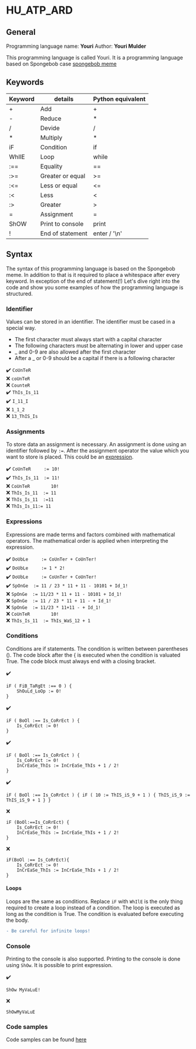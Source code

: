 # HU_ATP_ARD

## General
Programming language name:  **Youri**
Author:                     **Youri Mulder**

This programming language is called Youri. It is a programming language based on Spongebob case [spongebob meme](https://www.google.com/search?q=spongebob+mocking+meme&sxsrf=ALeKk01wwRb3FxAJ-eFPkkc8mbwIpe-exA:1588852253869&source=lnms&tbm=isch&sa=X&ved=2ahUKEwjqx8Tx16HpAhVGnaQKHQIcCF0Q_AUoAXoECA0QAw&biw=1920&bih=948#imgrc=1CN5p3lhOrjvXM)



## Keywords
| Keyword | details          | Python equivalent |
|---------|------------------|-------------------|
| +       | Add              | +                 |
| -       | Reduce           | *                 |
| /       | Devide           | /                 |
| *       | Multiply         | *                 |
| iF      | Condition        | if                |
| WhIlE   | Loop             | while             |
| :==     | Equality         | ==                |
| :>=     | Greater or equal | >=                |
| :<=     | Less or equal    | <=                |
| :<      | Less             | <                 |
| :>      | Greater          | >                 |
| =       | Assignment       | =                 |
| ShOW    | Print to console | print             |
| !       | End of statement | enter / '\n'      |

## Syntax
The syntax of this programming language is based on the Spongebob meme. In addition to that is it required to place a whitespace after every keyword. In exception of the end of statement(!) Let's dive right into the code and show you some examples of how the programming language is structured.

### Identifier
Values can be stored in an identifier. The identifier must be cased in a special way. 
* The first character must always start with a capital character
* The following characters must be alternating in lower and upper case
* _ and 0-9 are also allowed after the first character
* After a _ or 0-9 should be a capital if there is a following character

:heavy_check_mark:  `CoUnTeR` <br>
:x:                 `coUnTeR` <br>
:x:                 `CounteR` <br>
:heavy_check_mark:  `ThIs_Is_11` <br>
:heavy_check_mark:  `I_11_I` <br>
:x:                 `1_1_2` <br>
:x:                 `13_ThIS_Is` <br>


### Assignments
To store data an assignment is necessary. An assignment is done using an identifier followed by `:=`. After the assignment operator the value which you want to store is placed. This could be an [expression](#expressions).

:heavy_check_mark:  `CoUnTeR     := 10!` <br>
:heavy_check_mark:  `ThIs_Is_11  := 11!` <br>
:x:                 `CoUnTeR        10!` <br>
:x:                 `ThIs_Is_11  := 11` <br>
:x:                 `ThIs_Is_11  :=11` <br>
:x:                 `ThIs_Is_11:= 11` <br>


### Expressions
Expressions are made terms and factors combined with mathematical operators. The mathematical order is applied when interpreting the expression.

:heavy_check_mark:  `DoUbLe     := CoUnTer + CoUnTer!` <br>
:heavy_check_mark:  `DoUbLe     := 1 * 2!` <br>
:heavy_check_mark:  `DoUbLe     := CoUnTer + CoUnTer!` <br>
:heavy_check_mark:  `SpOnGe  := 11 / 23 * 11 + 11 - 10101 + Id_1!` <br>
:x:                 `SpOnGe  := 11/23 * 11 + 11 - 10101 + Id_1!` <br>
:x:                 `SpOnGe  := 11 / 23 * 11 + 11 - + Id_1!` <br>
:x:                 `SpOnGe  := 11/23 * 11+11 - + Id_1!` <br>
:x:                 `CoUnTeR        10!` <br>
:x:                 `ThIs_Is_11  := ThIs_WaS_12 + 1` <br>

### Conditions
Conditions are if statements. The condition is written between parentheses (). The code block after the { is executed when the condition is valuated True. The code block must always end with a closing bracket.

:heavy_check_mark: 
``` 
iF ( FiB_TaRgEt :== 0 ) {
    ShOuLd_LoOp := 0!
}
```

:heavy_check_mark: 
``` 
iF ( BoOl :== Is_CoRrEct ) {
    Is_CoRrEct := 0!
}
```

:heavy_check_mark: 
``` 
iF ( BoOl :== Is_CoRrEct ) {
    Is_CoRrEct := 0!
    InCrEaSe_ThIs := InCrEaSe_ThIs + 1 / 2!
}
```

:heavy_check_mark: 
``` 
iF ( BoOl :== Is_CoRrEct ) { iF ( 10 := ThIS_iS_9 + 1 ) { ThIS_iS_9 := ThIS_iS_9 + 1 } }
```

:x: 
``` 
iF (BoOl:==Is_CoRrEct) {
    Is_CoRrEct := 0!
    InCrEaSe_ThIs := InCrEaSe_ThIs + 1 / 2!
}
```

:x: 
``` 
iF(BoOl :== Is_CoRrEct){
    Is_CoRrEct := 0!
    InCrEaSe_ThIs := InCrEaSe_ThIs + 1 / 2!
}
```

#### Loops
Loops are the same as conditions. Replace `iF` with `WhIlE` is the only thing required to create a loop instead of a condition. The loop is executed as long as the condition is True. The condition is evaluated before executing the body.
```diff
- Be careful for infinite loops!
```

### Console
Printing to the console is also supported. Printing to the console is done using `ShOw`. It is possible to print expression.


:heavy_check_mark:  
``` 
ShOw MyVaLuE!
```
:x: 
``` 
ShOwMyVaLuE
```

### Code samples
Code samples can be found [here](https://github.com/YouriMulder/HU_ATP_ARD/tree/master/source)
